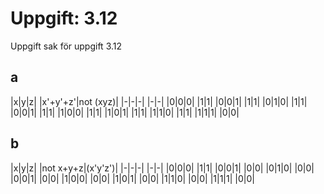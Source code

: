 # Uppgift: 3.12 
Uppgift sak för uppgift 3.12 
## a
|x|y|z| |x'+y'+z'|not (xyz)|
|-|-|-| |-|-|
|0|0|0| |1|1|
|0|0|1| |1|1|
|0|1|0| |1|1|
|0|0|1| |1|1|
|1|0|0| |1|1|
|1|0|1| |1|1|
|1|1|0| |1|1|
|1|1|1| |0|0|
## b
|x|y|z| |not x+y+z|(x'y'z')|
|-|-|-| |-|-|
|0|0|0| |1|1|
|0|0|1| |0|0|
|0|1|0| |0|0|
|0|0|1| |0|0|
|1|0|0| |0|0|
|1|0|1| |0|0|
|1|1|0| |0|0|
|1|1|1| |0|0|

